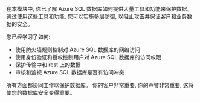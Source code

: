 在本模块中, 你已了解 Azure SQL 数据库如何提供大量工具和功能来保护数据。 通过使用这些工具和功能, 您可以实施多层防御, 以阻止攻击并保证客户和业务数据的安全。

您已经学习了如何:

- 使用防火墙规则控制对 Azure SQL 数据库的网络访问
- 使用身份验证和授权控制用户对 Azure SQL 数据库的访问权限
- 保护传输中和 rest 上的数据
- 审核和监视 Azure SQL 数据库是否有访问冲突

所有方面都协同工作以保护数据库。 你的客户非常重要, 你的声誉非常重要, 这将使您的数据库安全变得重要。